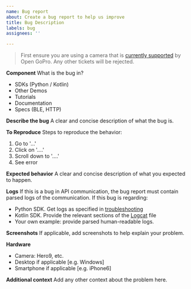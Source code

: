 ```yaml
---
name: Bug report
about: Create a bug report to help us improve
title: Bug Description
labels: bug
assignees: ''

---
```


> First ensure you are using a camera that is [currently supported](https://gopro.github.io/OpenGoPro/#compatibility) by Open GoPro. Any other tickets will be rejected.

**Component**
What is the bug in?
- SDKs (Python / Kotlin)
- Other Demos
- Tutorials
- Documentation
- Specs (BLE, HTTP)

**Describe the bug**
A clear and concise description of what the bug is.

**To Reproduce**
Steps to reproduce the behavior:
1. Go to '...'
2. Click on '....'
3. Scroll down to '....'
4. See error

**Expected behavior**
A clear and concise description of what you expected to happen.

**Logs**
If this is a bug in API communication, the bug report must contain parsed logs of the communication. If this bug is
regarding:
- Python SDK. Get logs as specified in [troubleshooting](https://gopro.github.io/OpenGoPro/python_sdk/troubleshooting.html)
- Kotlin SDK. Provide the relevant sections of the [Logcat](https://developer.android.com/studio/debug/logcat) file
- Your own example: provide parsed human-readable logs.

**Screenshots**
If applicable, add screenshots to help explain your problem.

**Hardware**
- Camera: Hero9, etc.
- Desktop if applicable [e.g. Windows]
- Smartphone if applicable [e.g. iPhone6]

**Additional context**
Add any other context about the problem here.

